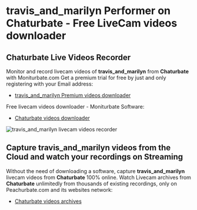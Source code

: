 # travis_and_marilyn Performer on Chaturbate - Free LiveCam videos downloader

## Chaturbate Live Videos Recorder

Monitor and record livecam videos of **travis_and_marilyn** from **Chaturbate** with Moniturbate.com
Get a premium trial for free by just and only registering with your Email address:
* [travis_and_marilyn Premium videos downloader](https://moniturbate.com/request-demo-licence-key.html)

Free livecam videos downloader - Moniturbate Software:
* [Chaturbate videos downloader](https://moniturbate.com/moniturbate-download-software.html)

![travis_and_marilyn livecam videos recorder](https://peachurnet.com/templates/moniturbate-software.png)


## Capture travis_and_marilyn videos from the Cloud and watch your recordings on Streaming

Without the need of downloading a software, capture **travis_and_marilyn** livecam videos from **Chaturbate** 100% online.
Watch Livecam archives from **Chaturbate** unlimitedly from thousands of existing recordings, only on Peachurbate.com and its websites network:
* [Chaturbate videos archives](https://peachurnet.com/)